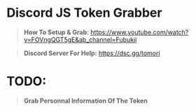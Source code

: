 # Discord JS Token Grabber

> **How To Setup & Grab:** 
  https://www.youtube.com/watch?v=FOVngQGT5gE&ab_channel=Fubukii

> **Discord Server For Help:**
 https://dsc.gg/tomori

# TODO:

> **Grab Personnal Information Of The Token**
